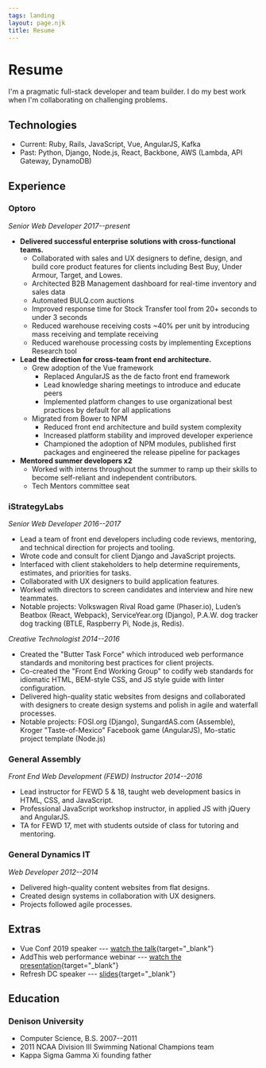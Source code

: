 ```yaml
---
tags: landing
layout: page.njk
title: Resume
---
```


# Resume

I'm a pragmatic full-stack developer and team builder. I do my best work when I'm collaborating on challenging problems.

## Technologies

- Current: Ruby, Rails, JavaScript, Vue, AngularJS, Kafka
- Past: Python, Django, Node.js, React, Backbone, AWS (Lambda, API Gateway, DynamoDB)

## Experience

### Optoro

_Senior Web Developer 2017--present_

- **Delivered successful enterprise solutions with cross-functional teams.**
  - Collaborated with sales and UX designers to define, design, and build core product features for clients including Best Buy, Under Armour, Target, and Lowes.
  - Architected B2B Management dashboard for real-time inventory and sales data
  - Automated BULQ.com auctions 
  - Improved response time for Stock Transfer tool from 20+ seconds to under 3 seconds
  - Reduced warehouse receiving costs ~40% per unit by introducing mass receiving and template receiving
  - Reduced warehouse processing costs by implementing Exceptions Research tool
- **Lead the direction for cross-team front end architecture.**
  - Grew adoption of the Vue framework
    - Replaced AngularJS as the de facto front end framework
    - Lead knowledge sharing meetings to introduce and educate peers
    - Implemented platform changes to use organizational best practices by default for all applications
  - Migrated from Bower to NPM
    - Reduced front end architecture and build system complexity
    - Increased platform stability and improved developer experience
    - Championed the adoption of NPM modules, published first packages and engineered the release pipeline for packages
- **Mentored summer developers x2**
  - Worked with interns throughout the summer to ramp up their skills to become self-reliant and independent contributors.
  - Tech Mentors committee seat

### iStrategyLabs

_Senior Web Developer 2016--2017_

- Lead a team of front end developers including code reviews, mentoring, and technical direction for projects and tooling.
- Wrote code and consult for client Django and JavaScript projects.
- Interfaced with client stakeholders to help determine requirements, estimates, and priorities for tasks.
- Collaborated with UX designers to build application features.
- Worked with directors to screen candidates and interview and hire new teammates.
- Notable projects: Volkswagen Rival Road game (Phaser.io), Luden’s Beatbox (React, Webpack), ServiceYear.org (Django), P.A.W. dog tracker dog tracking (BTLE, Raspberry Pi, Node.js, Redis).

_Creative Technologist 2014--2016_

- Created the "Butter Task Force" which introduced web performance standards and monitoring best practices for client projects.
- Co-created the "Front End Working Group" to codify web standards for idiomatic HTML, BEM-style CSS, and JS style guide with linter configuration.
- Delivered high-quality static websites from designs and collaborated with designers to create design systems and polish in agile and waterfall processes.
- Notable projects: FOSI.org (Django), SungardAS.com (Assemble), Kroger "Taste-of-Mexico" Facebook game (AngularJS), Mo-static project template (Node.js)

### General Assembly

_Front End Web Development (FEWD) Instructor 2014--2016_

- Lead instructor for FEWD 5 & 18, taught web development basics in HTML, CSS, and JavaScript.
- Professional JavaScript workshop instructor, in applied JS with jQuery and AngularJS.
- TA for FEWD 17, met with students outside of class for tutoring and mentoring.

### General Dynamics IT

_Web Developer 2012--2014_

- Delivered high-quality content websites from flat designs.
- Created design systems in collaboration with UX designers.
- Projects followed agile processes.

## Extras

- Vue Conf 2019 speaker --- [watch the talk](https://www.vuemastery.com/conferences/vueconf-us-2019/vuejs-in-practice-at-optoro/){target="\_blank"}
- AddThis web performance webinar --- [watch the presentation](https://www.addthis.com/academy/tips-making-website-load-faster/){target="\_blank"}
- Refresh DC speaker --- [slides](http://slides.com/akrawchyk/performance-and-the-pursuit-of-butter/fullscreen#/){target="\_blank"}

## Education

### Denison University

- Computer Science, B.S. 2007--2011
- 2011 NCAA Division III Swimming National Champions team
- Kappa Sigma Gamma Xi founding father

